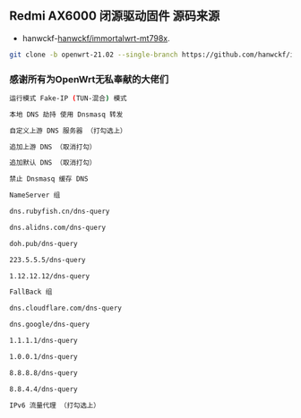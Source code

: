 ## Redmi AX6000 闭源驱动固件 源码来源

- hanwckf-[hanwckf/immortalwrt-mt798x](https://github.com/hanwckf/immortalwrt-mt798x).
```bash
git clone -b openwrt-21.02 --single-branch https://github.com/hanwckf/immortalwrt-mt798x
```

### 感谢所有为OpenWrt无私奉献的大佬们


```bash
运行模式 Fake-IP (TUN-混合) 模式

本地 DNS 劫持 使用 Dnsmasq 转发

自定义上游 DNS 服务器 （打勾选上）

追加上游 DNS （取消打勾）

追加默认 DNS （取消打勾）

禁止 Dnsmasq 缓存 DNS
```
```bash
NameServer 组

dns.rubyfish.cn/dns-query

dns.alidns.com/dns-query

doh.pub/dns-query

223.5.5.5/dns-query

1.12.12.12/dns-query
```
```bash
FallBack 组

dns.cloudflare.com/dns-query

dns.google/dns-query

1.1.1.1/dns-query

1.0.0.1/dns-query

8.8.8.8/dns-query

8.8.4.4/dns-query
```
```bash
IPv6 流量代理 （打勾选上）
```
